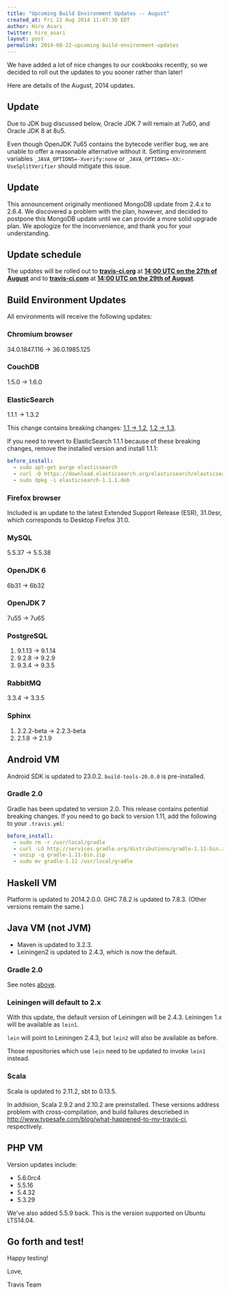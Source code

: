 ```yaml
---
title: "Upcoming Build Environment Updates -- August"
created_at: Fri 22 Aug 2014 11:47:30 EDT
author: Hiro Asari
twitter: hiro_asari
layout: post
permalink: 2014-08-22-upcoming-build-environment-updates
---
```


We have added a lot of nice changes to our cookbooks recently, so
we decided to roll out the updates to you sooner rather than later!

Here are details of the August, 2014 updates.

## Update

Due to JDK bug discussed below, Oracle JDK 7 will remain at 7u60,
and Oracle JDK 8 at 8u5.

Even though OpenJDK 7u65 contains the bytecode verifier bug,
we are unable to offer a reasonable alternative without it.
Setting environment variables `_JAVA_OPTIONS=-Xverify:none` or
`_JAVA_OPTIONS=-XX:-UseSplitVerifier` should mitigate this issue.

## Update

This announcement originally mentioned MongoDB update from 2.4.x to 2.6.4.
We discovered a problem with the plan, however, and decided to postpone
this MongoDB update until we can provide a more solid upgrade plan.
We apologize for the inconvenience, and thank you for your understanding.

## Update schedule

The updates will be rolled out to
**[travis-ci.org](https://travis-ci.org)** at **[14:00 UTC on the 27th of August](http://everytimezone.com/#2014-8-27,120,cn3)** and
to **[travis-ci.com](https://travis-ci.com)** at **[14:00 UTC on the 29th of August](http://everytimezone.com/#2014-8-29,120,cn3)**.

## Build Environment Updates

All environments will receive the following updates:

### Chromium browser

34.0.1847.116 → 36.0.1985.125

### CouchDB

1.5.0 → 1.6.0

### ElasticSearch

1.1.1 → 1.3.2

This change contains breaking changes: [1.1 → 1.2](http://www.elasticsearch.org/blog/elasticsearch-1-2-0-released/),
[1.2 → 1.3](http://www.elasticsearch.org/downloads/1-3-0/).

If you need to revert to ElasticSearch 1.1.1 because of these breaking changes,
remove the installed version and install 1.1.1:

```yaml
before_install:
  - sudo apt-get purge elasticsearch
  - curl -O https://download.elasticsearch.org/elasticsearch/elasticsearch/elasticsearch-1.1.1.deb
  - sudo dpkg -i elasticsearch-1.1.1.deb
```
### Firefox browser

Included is an update to the latest Extended Support Release (ESR),
31.0esr, which corresponds to Desktop Firefox 31.0.

### MySQL

5.5.37 → 5.5.38

### OpenJDK 6

6b31 → 6b32

### OpenJDK 7

7u55 → 7u65

### PostgreSQL

1. 9.1.13 → 9.1.14
1. 9.2.8 → 9.2.9
1. 9.3.4 → 9.3.5

### RabbitMQ

3.3.4 → 3.3.5

### Sphinx

1. 2.2.2-beta → 2.2.3-beta
1. 2.1.8 → 2.1.9

## Android VM

Android SDK is updated to 23.0.2.
`build-tools-20.0.0` is pre-installed.

### Gradle 2.0

Gradle has been updated to version 2.0.
This release contains potential breaking changes.
If you need to go back to version 1.11, add the following to your `.travis.yml`:

```yaml
before_install:
  - sudo rm -r /usr/local/gradle
  - curl -LO http://services.gradle.org/distributions/gradle-1.11-bin.zip
  - unzip -q gradle-1.11-bin.zip
  - sudo mv gradle-1.11 /usr/local/gradle
```

## Haskell VM

Platform is updated to 2014.2.0.0.
GHC 7.8.2 is updated to 7.8.3. (Other versions remain the same.)

## Java VM (not JVM)

* Maven is updated to 3.2.3.
* Leiningen2 is updated to 2.4.3, which is now the default.

### Gradle 2.0

See notes [above](#gradle-20).

### Leiningen will default to 2.x

With this update, the default version of Leiningen will be 2.4.3.
Leiningen 1.x will be available as `lein1`.

`lein` will point to Leiningen 2.4.3, but `lein2` will also be available as before.

Those repositories which use `lein` need to be updated to invoke `lein1` instead.

### Scala

Scala is updated to 2.11.2, sbt to 0.13.5.

In addision, Scala 2.9.2 and 2.10.2 are preinstalled.
These versions address problem with cross-compilation, and build failures
descriebed in http://www.typesafe.com/blog/what-happened-to-my-travis-ci, respectively.

## PHP VM

Version updates include:

* 5.6.0rc4
* 5.5.16
* 5.4.32
* 5.3.29

We've also added 5.5.9 back. This is the version supported on Ubuntu LTS14.04.

## Go forth and test!

Happy testing!

Love,

Travis Team
